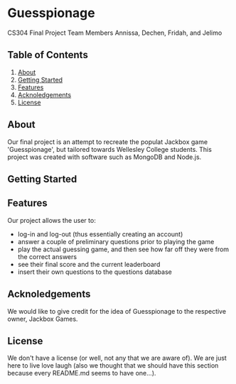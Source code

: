 # Guesspionage
CS304 Final Project
Team Members Annissa, Dechen, Fridah, and Jelimo

## Table of Contents
1. [About](#about)
2. [Getting Started](#getting-started)
3. [Features](#features)
4. [Acknoledgements](#acknoledgements)
5. [License](#license)

## About
Our final project is an attempt to recreate the populat Jackbox game 'Guesspionage', but tailored towards Wellesley College students. This project was created with software such as MongoDB and Node.js.

## Getting Started

## Features
Our project allows the user to:
- log-in and log-out (thus essentially creating an account)
- answer a couple of preliminary questions prior to playing the game
- play the actual guessing game, and then see how far off they were from the correct answers
- see their final score and the current leaderboard
- insert their own questions to the questions database


## Acknoledgements
We would like to give credit for the idea of Guesspionage to the respective owner, Jackbox Games.

## License
We don't have a license (or well, not any that we are aware of). We are just here to live love laugh (also we thought that we should have this section because every README.md seems to have one...).
